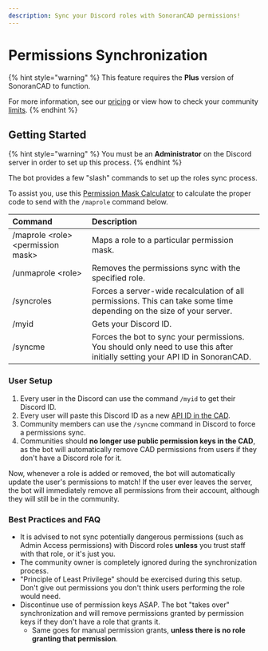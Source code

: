 ```yaml
---
description: Sync your Discord roles with SonoranCAD permissions!
---
```


# Permissions Synchronization

{% hint style="warning" %}
This feature requires the **Plus** version of SonoranCAD to function. 

For more information, see our [pricing](../../../pricing/faq/) or view how to check your community [limits](../../../tutorials/getting-started/view-your-limits.md).
{% endhint %}

## Getting Started

{% hint style="warning" %}
You must be an **Administrator** on the Discord server in order to set up this process.
{% endhint %}

The bot provides a few "slash" commands to set up the roles sync process.

To assist you, use this [Permission Mask Calculator](https://sonoran-software.github.io/sonoranbot-perms/) to calculate the proper code to send with the `/maprole` command below.

| Command | Description |
| :--- | :--- |
| /maprole &lt;role&gt; &lt;permission mask&gt; | Maps a role to a particular permission mask. |
| /unmaprole &lt;role&gt; | Removes the permissions sync with the specified role. |
| /syncroles | Forces a server-wide recalculation of all permissions. This can take some time depending on the size of your server. |
| /myid | Gets your Discord ID. |
| /syncme | Forces the bot to sync your permissions. You should only need to use this after initially setting your API ID in SonoranCAD. |

### User Setup

1. Every user in the Discord can use the command `/myid` to get their Discord ID.
2. Every user will paste this Discord ID as a new [API ID in the CAD](../../../sonoran-cad/api-integration/getting-started/setting-your-api-id.md).
3. Community members can use the `/syncme` command in Discord to force a permissions sync.
4. Communities should **no longer use public permission keys in the CAD**, as the bot will automatically remove CAD permissions from users if they don't have a Discord role for it.

Now, whenever a role is added or removed, the bot will automatically update the user's permissions to match! If the user ever leaves the server, the bot will immediately remove all permissions from their account, although they will still be in the community.

### Best Practices and FAQ

* It is advised to not sync potentially dangerous permissions \(such as Admin Access permissions\) with Discord roles **unless** you trust staff with that role, or it's just you.
* The community owner is completely ignored during the synchronization process.
* "Principle of Least Privilege" should be exercised during this setup. Don't give out permissions you don't think users performing the role would need.
* Discontinue use of permission keys ASAP. The bot "takes over" synchronization and will remove permissions granted by permission keys if they don't have a role that grants it.
  * Same goes for manual permission grants, **unless there is no role granting that permission**.



